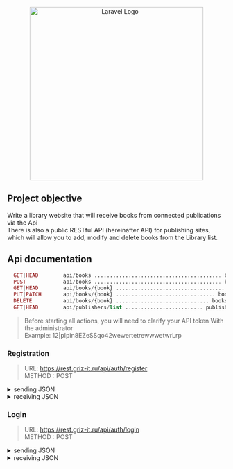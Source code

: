 
<p align="center"><a href="https://laravel.com" target="_blank"><img src="https://biblioteca.demircu.ru/admin-assets/images/logo/logo.png" width="400" alt="Laravel Logo"></a></p>



## Project objective
Write a library website that will receive books from connected publications via the Api <br>
There is also a public RESTful API (hereinafter API) for publishing sites, which will allow you to add, modify and delete books from the Library list.

## Api documentation

```php
  GET|HEAD        api/books ......................................... books.index › API\BookController@index
  POST            api/books ......................................... books.store › API\BookController@store
  GET|HEAD        api/books/{book} .................................... books.show › API\BookController@show
  PUT|PATCH       api/books/{book} ................................ books.update › API\BookController@update
  DELETE          api/books/{book} .............................. books.destroy › API\BookController@destroy
  GET|HEAD        api/publishers/list ......................... publishers.list › API\BookController@destroy
```

> Before starting all actions, you will need to clarify your API token With the administrator <br>
> Example: 12|pIpin8EZeSSqo42wewertetrewwwetwrLrp

### Registration
> URL: https://rest.griz-it.ru/api/auth/register <br>
> METHOD : POST
<details>
<summary>sending JSON</summary>
<p>

```json
{
    "name": "Ivan",
    "surname": "Ivanov",
    "email": "ivcenko@mail.ru",
    "phone": "+79268547485",
    "password": "5",
    "password_confirmation": "5"
}
```
</p>
</details>
<details>
<summary>receiving JSON</summary>
<p>

```json
{
    "status": true,
    "access_token": "8|tnxHXT0254P3EFUOm91O7vLeGbTh5u9oQ9iA4cZ2",
    "token_type": "Bearer"
}
```
</p>
</details>


### Login
> URL: https://rest.griz-it.ru/api/auth/login <br>
> METHOD : POST
<details>
<summary>sending JSON</summary>
<p>

```json
{
    "login": "tet@mail.ru | +79854587474",
    "password": "MainUs92!",
}
```
</p>
</details>
<details>
<summary>receiving JSON</summary>
<p>

```json
{
    "status": true,
    "access_token": "8|tnxHXT0254P3EFUOm91O7vLeGbTh5u9oQ9iA4cZ2",
    "token_type": "Bearer"
}
```
</p>
</details>
